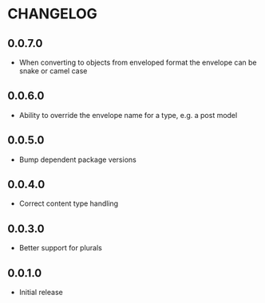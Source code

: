 # CHANGELOG

## 0.0.7.0

 * When converting to objects from enveloped format the envelope can be snake or camel case

## 0.0.6.0

 * Ability to override the envelope name for a type, e.g. a post model

## 0.0.5.0

 * Bump dependent package versions

## 0.0.4.0

 * Correct content type handling

## 0.0.3.0

 * Better support for plurals

## 0.0.1.0

 * Initial release